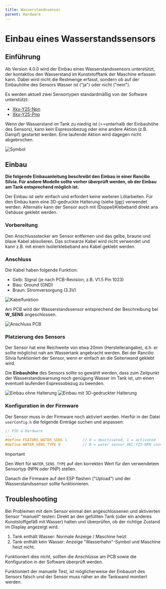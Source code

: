 ```yaml
---
title: Wasserstandssensor
parent: Hardware
---
```


# Einbau eines Wasserstandssensors

## Einführung

Ab Version 4.0.0 wird der Einbau eines Wasserstandssensors unterstützt, der kontaktlos den Wasserstand im Kunststofftank der Maschine
erfassen kann. Dabei wird nicht die Restmenge erfasst, sondern ob auf der Einbauhöhe des Sensors Wasser ist ("ja") oder nicht ("nein").

Es werden aktuell zwei Sensortypen standardmäßig von der Software unterstützt:

- [Xkx-Y25-Npn](https://www.amazon.de/Xkc-Y25-Npn-Fl%C3%BCssigkeitsstandsensor-Ber%C3%BChrungsloser-Wasserstandsmelder-Ausgangsschnittstelle/dp/B088PGKPJ4)
- [Xkx-Y25-Pnp](https://www.amazon.de/Wasserdichter-ber%C3%BChrungsloser-Fl%C3%BCssigkeitsstandssensor-Schalter-Signalausgang/dp/B074NVLTW6)

Wenn der Wasserstand im Tank zu niedrig ist (==unterhalb der Einbauhöhe des Sensors), kann kein Espressobezug oder eine andere Aktion (z.B. Dampf) gestartet werden. Eine laufende Aktion wird dagegen nicht abgebrochen.

![Symbol](/img/hardware/watersensor/watersensor_0.png)

## Einbau

**Die folgende Einbauanleitung beschreibt den Einbau in einer Rancilio Silvia. Für andere Modelle sollte vorher überprüft werden, ob der Einbau am Tank entsprechend möglich ist.**

Der Einbau ist sehr einfach und erfordert keine weiteren Lötarbeiten. Für den Einbau kann eine 3D-gedruckte Halterung (siehe [hier](https://www.thingiverse.com/thing:6340201)) verwendet werden. Alternativ kann der Sensor auch mit (Doppel)Klebeband direkt ans Gehäuse geklebt werden.

### Vorbereitung

Den Anschlussstecker am Sensor entfernen und das gelbe, braune und blaue Kabel abisolieren. Das schwarze Kabel wird nicht verwendet und kann z.B. mit einem Isolierklebeband ans Kabel geklebt werden.

### Anschluss

Die Kabel haben folgende Funktion:

- Gelb: Signal (je nach PCB-Revision, z.B. V1.5 Pin 1023)
- Blau: Ground (GND)
- Braun: Stromversorgung (3.3V)

![Kabelfunktion](/img/hardware/watersensor/watersensor_1.png)

Am PCB wird der Wasserstandssensor entsprechend der Beschreibung bei **W_SENS** angeschlossen.

![Anschluss PCB](/img/hardware/watersensor/watersensor_2.png)

### Platzierung des Sensors

Der Sensor hat eine Reichweite von etwa 20mm (Herstellerangabe), d.h. er sollte möglichst nah am Wassertank angebracht werden. Bei der Rancilio Silvia funktioniert der Sensor, wenn er einfach an die Seitenwand geklebt wird.

Die **Einbauhöhe** des Sensors sollte so gewählt werden, dass zum Zeitpunkt der Wasserstandswarnung noch genügung Wasser im Tank ist, um einen eventuell laufenden Espressobezug zu beenden.

![Einbau ohne Halterung](/img/hardware/watersensor/watersensor_3.png)
![Einbau mit 3D-gedruckter Halterung](/img/hardware/watersensor/watersensor_4.png)

### Konfiguration in der Firmware

Der Sensor muss in der Firmware noch aktiviert werden. Hierfür in der Datei `userConfig.h` die folgende Einträge suchen und anpassen:

```c
// PID & Hardware
...
#define FEATURE_WATER_SENS 1       // 0 = deactivated, 1 = activated
#define WATER_SENS_TYPE 0          // 0 = water sensor XKC-Y25-NPN connected, 1 = XKC-Y25-PNP connected
```

> [!IMPORTANT]
>
> Den Wert für `WATER_SENS_TYPE` auf den korrekten Wert für den verwendetem Sensortyp (NPN oder PNP) stellen.

Danach die Firmware auf den ESP flashen ("Upload") und der Wasserstandssensor sollte funktionieren.

## Troubleshooting

Bei Problemen mit dem Sensor einmal den angeschlossenen und aktivierten Sensor "manuell" testen: Direkt an den gefüllten Tank (oder ein anderes Kunststoffgefäß mit Wasser) halten und überprüfen, ob der richtige Zustand im Display angezeigt wird.

1. Tank enthält Wasser: Normale Anzeige / Maschine heizt
2. Tank enthält kein Wasser: Anzeige "Wasserhahn"-Symbol und Maschine heizt nicht.

Funktioniert dies nicht, sollten die Anschlüsse am PCB sowie die Konfiguration in der Software überprüft werden.

Funktioniert der manuelle Test, ist möglicherweise der Einbauort des Sensors falsch und der Sensor muss näher an die Tankwand montiert werden.
